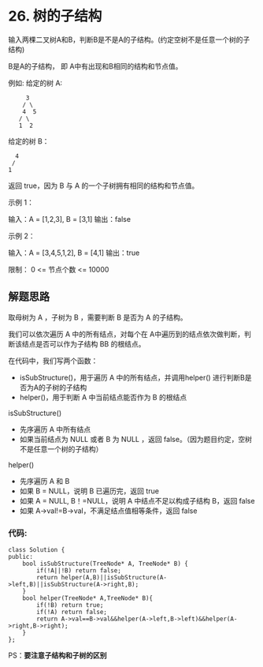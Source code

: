 # 26. 树的子结构

输入两棵二叉树A和B，判断B是不是A的子结构。(约定空树不是任意一个树的子结构)

B是A的子结构， 即 A中有出现和B相同的结构和节点值。

例如:
给定的树 A:

```     
     3
    / \
    4  5
   / \
   1  2
```
给定的树 B：
```
  4
 /
1
```
返回 true，因为 B 与 A 的一个子树拥有相同的结构和节点值。

示例 1：

输入：A = [1,2,3], B = [3,1]
输出：false

示例 2：

输入：A = [3,4,5,1,2], B = [4,1]
输出：true

限制：
0 <= 节点个数 <= 10000

## 解题思路
取母树为 A ，子树为 B ，需要判断 B 是否为 A 的子结构。

我们可以依次遍历 A 中的所有结点，对每个在 A中遍历到的结点依次做判断，判断该结点是否可以作为子结构 BB 的根结点。

在代码中，我们写两个函数：

- isSubStructure()，用于遍历 A 中的所有结点，并调用helper() 进行判断B是否为A的子树的子结构
- helper()，用于判断 A 中当前结点能否作为 B 的根结点

isSubStructure()
- 先序遍历 A 中所有结点
- 如果当前结点为 NULL 或者 B 为 NULL ，返回 false。（因为题目约定，空树不是任意一个树的子结构）

helper()
- 先序遍历 A 和 B
- 如果 B = NULL，说明 B 已遍历完，返回 true
- 如果 A = NULL, B！=NULL，说明 A 中结点不足以构成子结构 B，返回 false
- 如果 A->val!=B->val，不满足结点值相等条件，返回 false

### 代码:
```
class Solution {
public:
    bool isSubStructure(TreeNode* A, TreeNode* B) {
        if(!A||!B) return false;
        return helper(A,B)||isSubStructure(A->left,B)||isSubStructure(A->right,B);
    }
    bool helper(TreeNode* A,TreeNode* B){
        if(!B) return true;
        if(!A) return false;
        return A->val==B->val&&helper(A->left,B->left)&&helper(A->right,B->right);
    }
};
```
PS：**要注意子结构和子树的区别**